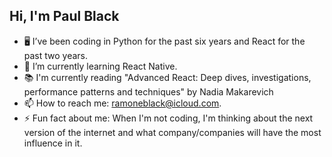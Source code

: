 ## Hi, I'm Paul Black

- 🖥️ I’ve been coding in Python for the past six years and React for the past two years.
- 📓 I’m currently learning React Native.
- 📚 I'm currently reading "Advanced React: Deep dives, investigations, performance patterns and techniques" by Nadia Makarevich
- 📫 How to reach me: ramoneblack@icloud.com.
- ⚡ Fun fact about me: When I'm not coding, I'm thinking about the next version of the internet and what company/companies will have the most influence in it.
<!--
**P-R-Black/P-R-Black** is a ✨ _special_ ✨ repository because its `README.md` (this file) appears on your GitHub profile.

Here are some ideas to get you started:

- 🖥️ I’ve been coding in Python for the past six years.
- 📓 I’m currently learning React Native.
- 👯 I’m looking to collaborate on ...
- 🤔 I’m looking for help with ...
- 💬 Ask me about ...
- 📫 How to reach me: ...
- 😄 Pronouns: ...
- ⚡ Fun fact: ...
-->
